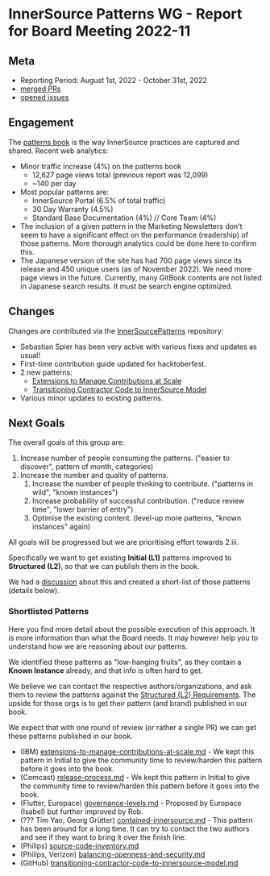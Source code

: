 # InnerSource Patterns WG - Report for Board Meeting 2022-11

## Meta

* Reporting Period: August 1st, 2022 - October 31st, 2022
* [merged PRs](https://github.com/InnerSourceCommons/InnerSourcePatterns/pulls?q=is%3Apr+closed%3A2022-08-01..2022-10-31+is%3Amerged)
* [opened issues](https://github.com/InnerSourceCommons/InnerSourcePatterns/issues?q=is%3Aissue+created%3A2022-08-01..2022-10-31+is%3Aopen+)

## Engagement

The [patterns book] is the way InnerSource practices are captured and shared. Recent web analytics:

* Minor traffic increase (4%) on the patterns book
  * 12,627 page views total (previous report was 12,099)
  * ~140 per day
* Most popular patterns are:
  * InnerSource Portal (6.5% of total traffic)
  * 30 Day Warranty (4.5%)
  * Standard Base Documentation (4%) // Core Team (4%)
* The inclusion of a given pattern in the Marketing Newsletters don't seem to have a significant effect on the performance (readership) of those patterns. More thorough analytics could be done here to confirm this.
* The Japanese version of the site has had 700 page views since its release and 450 unique users (as of November 2022). We need more page views in the future. Currently, many GitBook contents are not listed in Japanese search results. It must be search engine optimized.

## Changes

Changes are contributed via the [InnerSourcePatterns] repository:

* Sebastian Spier has been very active with various fixes and updates as usual!
* First-time contribution guide updated for hacktoberfest.
* 2 new patterns:
   * [Extensions to Manage Contributions at Scale](https://github.com/InnerSourceCommons/InnerSourcePatterns/pull/444/)
   * [Transitioning Contractor Code to InnerSource Model](https://github.com/InnerSourceCommons/InnerSourcePatterns/pull/377)
* Various minor updates to existing patterns.

## Next Goals

The overall goals of this group are:

1. Increase number of people consuming the patterns. ("easier to discover", pattern of month, categories)
2. Increase the number and quality of patterns.
   1. Increase the number of people thinking to contribute. ("patterns in wild", "known instances")
   2. Increase probability of successful contribution. ("reduce review time", "lower barrier of entry")
   3. Optimise the existing content. (level-up more patterns, "known instances" again)

All goals will be progressed but we are prioritising effort towards 2.iii.

Specifically we want to get existing **Initial (L1)** patterns improved to **Structured (L2)**, so that we can publish them in the book.

We had a [discussion](https://github.com/InnerSourceCommons/InnerSourcePatterns/pull/486#discussion_r1029921121) about this and created a short-list of those patterns (details below).

### Shortlisted Patterns

Here you find more detail about the possible execution of this approach.
It is more information than what the Board needs. It may however help you to understand how we are reasoning about our patterns.

We identified these patterns as "low-hanging fruits", as they contain a **Known Instance** already, and that info is often hard to get.

We believe we can contact the respective authors/organizations, and ask them to review the patterns against the [Structured (L2) Requirements](https://github.com/InnerSourceCommons/InnerSourcePatterns/blob/main/meta/contributor-handbook.md#requirements-level-2---structured). The upside for those orgs is to get their pattern (and brand) published in our book.

We expect that with one round of review (or rather a single PR) we can get these patterns published in our book.

* (IBM) [extensions-to-manage-contributions-at-scale.md](https://github.com/InnerSourceCommons/InnerSourcePatterns/blob/main/patterns/1-initial/extensions-to-manage-contributions-at-scale.md) - We kept this pattern in Initial to give the community time to review/harden this pattern before it goes into the book.
* (Comcast) [release-process.md](https://github.com/InnerSourceCommons/InnerSourcePatterns/blob/main/patterns/1-initial/release-process.md) - We kept this pattern in Initial to give the community time to review/harden this pattern before it goes into the book.
* (Flutter, Europace) [governance-levels.md](https://github.com/InnerSourceCommons/InnerSourcePatterns/blob/main/patterns/1-initial/governance-levels.md) - Proposed by Europace (Isabel) but further improved by Rob.
* (??? Tim Yao, Georg Grütter) [contained-innersource.md](https://github.com/InnerSourceCommons/InnerSourcePatterns/blob/main/patterns/1-initial/contained-innersource.md) - This pattern has been around for a long time. It can try to contact the two authors and see if they want to bring it over the finish line.
* (Philips) [source-code-inventory.md](https://github.com/InnerSourceCommons/InnerSourcePatterns/blob/main/patterns/1-initial/source-code-inventory.md)
* (Philips, Verizon) [balancing-openness-and-security.md](https://github.com/InnerSourceCommons/InnerSourcePatterns/blob/main/patterns/1-initial/balancing-openness-and-security.md)
* (GitHub) [transitioning-contractor-code-to-innersource-model.md](https://github.com/InnerSourceCommons/InnerSourcePatterns/blob/main/patterns/1-initial/transitioning-contractor-code-to-innersource-model.md)

[patterns book]: https://patterns.innersourcecommons.org/
[InnerSourcePatterns]: https://github.com/InnerSourceCommons/InnerSourcePatterns/
